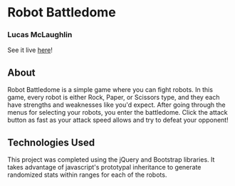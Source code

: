 # Robot Battledome
### Lucas McLaughlin

See it live [here](https://lucasmcl.github.io/robot-battledome)!

## About
Robot Battledome is a simple game where you can fight robots.  In this game, every robot is either Rock, Paper, or Scissors type, and they each have strengths and weaknesses like you'd expect.  After going through the menus for selecting your robots, you enter the battledome.  Click the attack button as fast as your attack speed allows and try to defeat your opponent!

## Technologies Used
This project was completed using the jQuery and Bootstrap libraries.  It takes advantage of javascript's prototypal inheritance to generate randomized stats within ranges for each of the robots.

